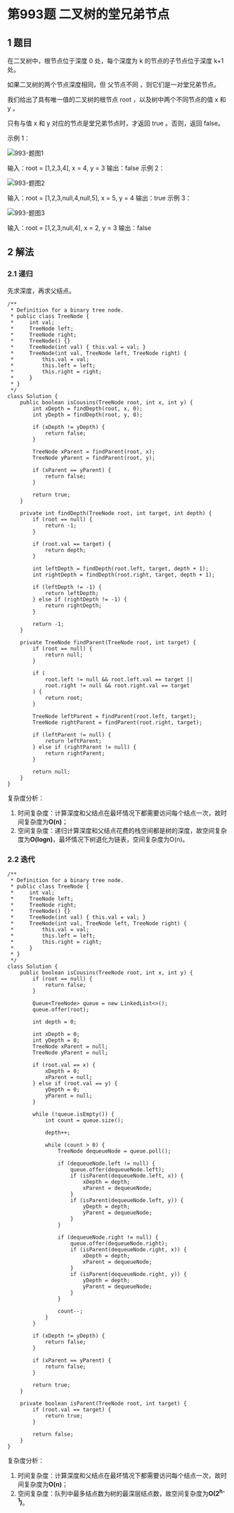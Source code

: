# 第993题 二叉树的堂兄弟节点

## 1 题目

在二叉树中，根节点位于深度 0 处，每个深度为 k 的节点的子节点位于深度 k+1 处。

如果二叉树的两个节点深度相同，但 父节点不同 ，则它们是一对堂兄弟节点。

我们给出了具有唯一值的二叉树的根节点 root ，以及树中两个不同节点的值 x 和 y 。

只有与值 x 和 y 对应的节点是堂兄弟节点时，才返回 true 。否则，返回 false。

示例 1：

![993-题图1](images/993-题图1.png)

输入：root = [1,2,3,4], x = 4, y = 3
输出：false
示例 2：

![993-题图2](images/993-题图2.png)


输入：root = [1,2,3,null,4,null,5], x = 5, y = 4
输出：true
示例 3：

![993-题图3](images/993-题图3.png)

输入：root = [1,2,3,null,4], x = 2, y = 3
输出：false

## 2 解法

### 2.1 递归

先求深度，再求父结点。

```
/**
 * Definition for a binary tree node.
 * public class TreeNode {
 *     int val;
 *     TreeNode left;
 *     TreeNode right;
 *     TreeNode() {}
 *     TreeNode(int val) { this.val = val; }
 *     TreeNode(int val, TreeNode left, TreeNode right) {
 *         this.val = val;
 *         this.left = left;
 *         this.right = right;
 *     }
 * }
 */
class Solution {
    public boolean isCousins(TreeNode root, int x, int y) {
        int xDepth = findDepth(root, x, 0);
        int yDepth = findDepth(root, y, 0);

        if (xDepth != yDepth) {
            return false;
        }

        TreeNode xParent = findParent(root, x);
        TreeNode yParent = findParent(root, y);

        if (xParent == yParent) {
            return false;
        }

        return true;
    }

    private int findDepth(TreeNode root, int target, int depth) {
        if (root == null) {
            return -1;
        }

        if (root.val == target) {
            return depth;
        }

        int leftDepth = findDepth(root.left, target, depth + 1);
        int rightDepth = findDepth(root.right, target, depth + 1);

        if (leftDepth != -1) {
            return leftDepth;
        } else if (rightDepth != -1) {
            return rightDepth;
        }
        
        return -1;
    }

    private TreeNode findParent(TreeNode root, int target) {
        if (root == null) {
            return null;
        }

        if (
            root.left != null && root.left.val == target ||
            root.right != null && root.right.val == target
        ) {
            return root;
        }

        TreeNode leftParent = findParent(root.left, target);
        TreeNode rightParent = findParent(root.right, target);

        if (leftParent != null) {
            return leftParent;
        } else if (rightParent != null) {
            return rightParent;
        }

        return null;
    }
}
```

复杂度分析：

1. 时间复杂度：计算深度和父结点在最坏情况下都需要访问每个结点一次，故时间复杂度为**O(n)**；
2. 空间复杂度：递归计算深度和父结点花费的栈空间都是树的深度，故空间复杂度为**O(logn)**，最坏情况下树退化为链表，空间复杂度为O(n)。

### 2.2 迭代

```
/**
 * Definition for a binary tree node.
 * public class TreeNode {
 *     int val;
 *     TreeNode left;
 *     TreeNode right;
 *     TreeNode() {}
 *     TreeNode(int val) { this.val = val; }
 *     TreeNode(int val, TreeNode left, TreeNode right) {
 *         this.val = val;
 *         this.left = left;
 *         this.right = right;
 *     }
 * }
 */
class Solution {
    public boolean isCousins(TreeNode root, int x, int y) {
        if (root == null) {
            return false;
        }

        Queue<TreeNode> queue = new LinkedList<>();
        queue.offer(root);

        int depth = 0;

        int xDepth = 0;
        int yDepth = 0;
        TreeNode xParent = null;
        TreeNode yParent = null;

        if (root.val == x) {
            xDepth = 0;
            xParent = null;
        } else if (root.val == y) {
            yDepth = 0;
            yParent = null;
        }

        while (!queue.isEmpty()) {
            int count = queue.size();

            depth++;

            while (count > 0) {
                TreeNode dequeueNode = queue.poll();

                if (dequeueNode.left != null) {
                    queue.offer(dequeueNode.left);
                    if (isParent(dequeueNode.left, x)) {
                        xDepth = depth;
                        xParent = dequeueNode;
                    }
                    if (isParent(dequeueNode.left, y)) {
                        yDepth = depth;
                        yParent = dequeueNode;
                    }
                }

                if (dequeueNode.right != null) {
                    queue.offer(dequeueNode.right);
                    if (isParent(dequeueNode.right, x)) {
                        xDepth = depth;
                        xParent = dequeueNode;
                    }
                    if (isParent(dequeueNode.right, y)) {
                        yDepth = depth;
                        yParent = dequeueNode;
                    }
                }

                count--;
            }
        }

        if (xDepth != yDepth) {
            return false;
        }

        if (xParent == yParent) {
            return false;
        }

        return true;
    }

    private boolean isParent(TreeNode root, int target) {
        if (root.val == target) {
            return true;
        }

        return false;
    }
}
```

复杂度分析：

1. 时间复杂度：计算深度和父结点在最坏情况下都需要访问每个结点一次，故时间复杂度为**O(n)**；
2. 空间复杂度：队列中最多结点数为树的最深层结点数，故空间复杂度为**O(2<sup>h-1</sup>)**。

